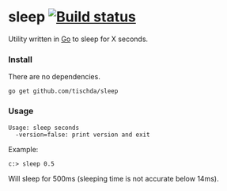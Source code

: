 ﻿# sleep [![Build status](https://ci.appveyor.com/api/projects/status/7en2vn95tptff7n7?svg=true)](https://ci.appveyor.com/project/tischda/sleep)

Utility written in [Go](https://www.golang.org) to sleep for X seconds.

### Install

There are no dependencies.

~~~
go get github.com/tischda/sleep
~~~

### Usage

~~~
Usage: sleep seconds
  -version=false: print version and exit
~~~

Example:

~~~
c:> sleep 0.5
~~~

Will sleep for 500ms (sleeping time is not accurate below 14ms).
